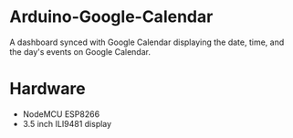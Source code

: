 # Arduino-Google-Calendar
A dashboard synced with Google Calendar displaying the date, time, and the day's events on Google Calendar.
# Hardware
- NodeMCU ESP8266
- 3.5 inch ILI9481 display
